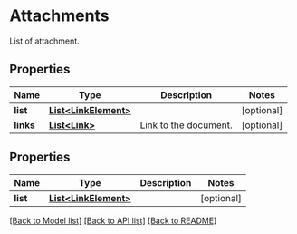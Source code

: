 
# Attachments
List of attachment.

## Properties
Name | Type | Description | Notes
------------ | ------------- | ------------- | -------------
**list** | [**List&lt;LinkElement&gt;**](LinkElement.md) |  | [optional]
**links** | [**List&lt;Link&gt;**](Link.md) | Link to the document. | [optional]


## Properties
Name | Type | Description | Notes
------------ | ------------- | ------------- | -------------
**list** | [**List&lt;LinkElement&gt;**](LinkElement.md) |  |  [optional]

[[Back to Model list]](../../README.md#documentation-for-models) [[Back to API list]](../../README.md#documentation-for-api-endpoints) [[Back to README]](../../README.md)


